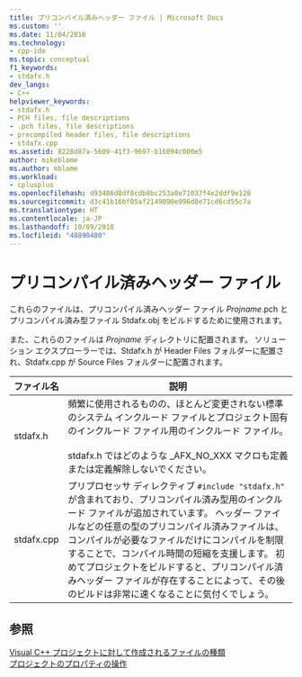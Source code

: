 ```yaml
---
title: プリコンパイル済みヘッダー ファイル | Microsoft Docs
ms.custom: ''
ms.date: 11/04/2016
ms.technology:
- cpp-ide
ms.topic: conceptual
f1_keywords:
- stdafx.h
dev_langs:
- C++
helpviewer_keywords:
- stdafx.h
- PCH files, file descriptions
- .pch files, file descriptions
- precompiled header files, file descriptions
- stdafx.cpp
ms.assetid: 8228d87a-5609-41f3-9697-b16094c000e5
author: mikeblome
ms.author: mblome
ms.workload:
- cplusplus
ms.openlocfilehash: d93486d8df8cdb8bc253a0e71037f4e2ddf9e128
ms.sourcegitcommit: d3c41b16bf05af2149090e996d8e71cd6cd55c7a
ms.translationtype: HT
ms.contentlocale: ja-JP
ms.lasthandoff: 10/09/2018
ms.locfileid: "48890480"
---
```

# <a name="precompiled-header-files"></a>プリコンパイル済みヘッダー ファイル

これらのファイルは、プリコンパイル済みヘッダー ファイル *Projname*.pch とプリコンパイル済み型ファイル Stdafx.obj をビルドするために使用されます。

また、これらのファイルは *Projname* ディレクトリに配置されます。 ソリューション エクスプローラーでは、Stdafx.h が Header Files フォルダーに配置され、Stdafx.cpp が Source Files フォルダーに配置されます。

|ファイル名|説明|
|---------------|-----------------|
|stdafx.h|頻繁に使用されるものの、ほとんど変更されない標準のシステム インクルード ファイルとプロジェクト固有のインクルード ファイル用のインクルード ファイル。<br /><br /> stdafx.h ではどのような _AFX_NO_XXX マクロも定義または定義解除しないでください。|
|stdafx.cpp|プリプロセッサ ディレクティブ `#include "stdafx.h"` が含まれており、プリコンパイル済み型用のインクルード ファイルが追加されています。 ヘッダー ファイルなどの任意の型のプリコンパイル済みファイルは、コンパイルが必要なファイルだけにコンパイルを制限することで、コンパイル時間の短縮を支援します。 初めてプロジェクトをビルドすると、プリコンパイル済みヘッダー ファイルが存在することによって、その後のビルドは非常に速くなることに気付くでしょう。|

## <a name="see-also"></a>参照

[Visual C++ プロジェクトに対して作成されるファイルの種類](../ide/file-types-created-for-visual-cpp-projects.md)<br>
[プロジェクトのプロパティの操作](../ide/working-with-project-properties.md)